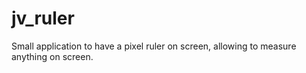# jv_ruler
Small application to have a pixel ruler on screen, allowing to measure anything on screen.
